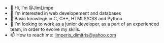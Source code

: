 - 👋 Hi, I’m @JimLimpe
- 👀 I’m interested in web developement and databases
- 🌱 Basic knowlege in C, C++, HTMLS/CSS and Python
- 💞️ I’m looking to work as a junior developer, as a part of an experienced team, in order to evolve my skills.
- 📫 How to reach me: limperis_dimitris@yahoo.com

<!---
JimLimpe/JimLimpe is a ✨ special ✨ repository because its `README.md` (this file) appears on your GitHub profile.
You can click the Preview link to take a look at your changes.
--->
